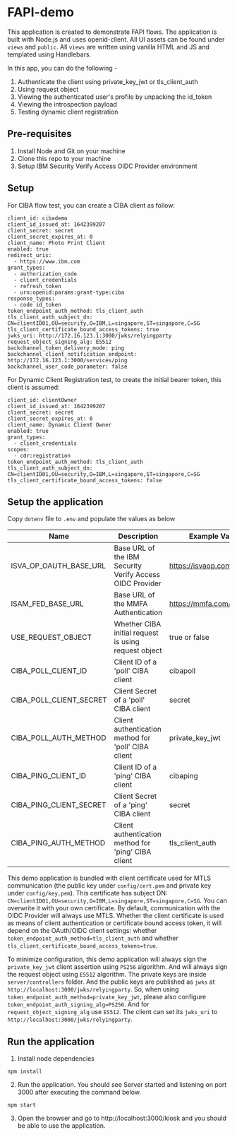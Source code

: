 # FAPI-demo

This application is created to demonstrate FAPI flows. The application is built with Node.js and uses openid-client. 
All UI assets can be found under `views` and `public`. All `views` are written using vanilla HTML and JS and templated using Handlebars.

In this app, you can do the following -

1. Authenticate the client using private_key_jwt or tls_client_auth
2. Using request object
3. Viewing the authenticated user's profile by unpacking the id_token
4. Viewing the introspection payload
5. Testing dynamic client registration

## Pre-requisites
1. Install Node and Git on your machine
2. Clone this repo to your machine
3. Setup IBM Security Verify Access OIDC Provider environment

## Setup

For CIBA flow test, you can create a CIBA client as follow:

```
client_id: cibademo
client_id_issued_at: 1642399207
client_secret: secret
client_secret_expires_at: 0
client_name: Photo Print Client
enabled: true
redirect_uris:
  - https://www.ibm.com
grant_types:
  - authorization_code
  - client_credentials
  - refresh_token
  - urn:openid:params:grant-type:ciba
response_types:
  - code id_token
token_endpoint_auth_method: tls_client_auth
tls_client_auth_subject_dn: CN=clientID01,OU=security,O=IBM,L=singapore,ST=singapore,C=SG
tls_client_certificate_bound_access_tokens: true
jwks_uri: http://172.16.123.1:3000/jwks/relyingparty
request_object_signing_alg: ES512
backchannel_token_delivery_mode: ping
backchannel_client_notification_endpoint: http://172.16.123.1:3000/services/ping
backchannel_user_code_parameter: false
```

For Dynamic Client Registration test, to create the initial bearer token, this client is assumed:

```
client_id: clientOwner
client_id_issued_at: 1642399207
client_secret: secret
client_secret_expires_at: 0
client_name: Dynamic Client Owner
enabled: true
grant_types:
  - client_credentials
scopes:
  - cdr:registration
token_endpoint_auth_method: tls_client_auth
tls_client_auth_subject_dn: CN=clientID01,OU=security,O=IBM,L=singapore,ST=singapore,C=SG
tls_client_certificate_bound_access_tokens: false
```

## Setup the application
Copy `dotenv` file to `.env` and populate the values as below

| Name | Description | Example Value |
|------|-------------|---------------|
| ISVA_OP_OAUTH_BASE_URL  | Base URL of the IBM Security Verify Access OIDC Provider | https://isvaop.com/oauth2 |
| ISAM_FED_BASE_URL       | Base URL of the MMFA Authentication                      | https://mmfa.com/mga/sps |
| USE_REQUEST_OBJECT      | Whether CIBA initial request is using request object     | true or false |
| CIBA_POLL_CLIENT_ID     | Client ID of a 'poll' CIBA client | cibapoll |
| CIBA_POLL_CLIENT_SECRET | Client Secret of a 'poll' CIBA client | secret |
| CIBA_POLL_AUTH_METHOD   | Client authentication method for 'poll' CIBA client | private_key_jwt |
| CIBA_PING_CLIENT_ID     | Client ID of a 'ping' CIBA client | cibaping |
| CIBA_PING_CLIENT_SECRET | Client Secret of a 'ping' CIBA client | secret |
| CIBA_PING_AUTH_METHOD   | Client authentication method for 'ping' CIBA client | tls_client_auth |

This demo application is bundled with client certificate used for MTLS communication (the public key under `config/cert.pem` and private key under `config/key.pem`). This certificate has subject DN: `CN=clientID01,OU=security,O=IBM,L=singapore,ST=singapore,C=SG`.
You can overwrite it with your own certificate. By default, communication with the OIDC Provider will always use MTLS.
Whether the client certificate is used as means of client authentication or certificate bound access token, it will depend on the OAuth/OIDC client
settings: whether `token_endpoint_auth_method=tls_client_auth` and whether `tls_client_certificate_bound_access_tokens=true`.

To minimize configuration, this demo application will always sign the `private_key_jwt` client assertion using `PS256` algorithm.
And will always sign the request object using `ES512` algorithm. The private keys are inside `server/controllers` folder.
And the public keys are published as `jwks` at `http://localhost:3000/jwks/relyingparty`.
So, when using `token_endpoint_auth_method=private_key_jwt`, please also configure `token_endpoint_auth_signing_alg=PS256`.
And for `request_object_signing_alg` use `ES512`. The client can set its `jwks_uri` to `http://localhost:3000/jwks/relyingparty`.

## Run the application
1. Install node dependencies
```
npm install
```
2. Run the application. You should see Server started and listening on port 3000 after executing the command below.
```
npm start
```
3. Open the browser and go to http://localhost:3000/kiosk and you should be able to use the application.
